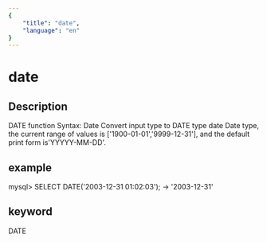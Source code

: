 ```yaml
---
{
    "title": "date",
    "language": "en"
}
---
```


<!-- 
Licensed to the Apache Software Foundation (ASF) under one
or more contributor license agreements.  See the NOTICE file
distributed with this work for additional information
regarding copyright ownership.  The ASF licenses this file
to you under the Apache License, Version 2.0 (the
"License"); you may not use this file except in compliance
with the License.  You may obtain a copy of the License at

  http://www.apache.org/licenses/LICENSE-2.0

Unless required by applicable law or agreed to in writing,
software distributed under the License is distributed on an
"AS IS" BASIS, WITHOUT WARRANTIES OR CONDITIONS OF ANY
KIND, either express or implied.  See the License for the
specific language governing permissions and limitations
under the License.
-->

# date

## Description

DATE function
Syntax:
Date
Convert input type to DATE type
date
Date type, the current range of values is ['1900-01-01','9999-12-31'], and the default print form is'YYYYY-MM-DD'.

## example

mysql> SELECT DATE('2003-12-31 01:02:03');
-> '2003-12-31'

## keyword

DATE

